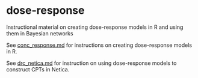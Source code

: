 # dose-response
Instructional material on creating dose-response models in R and using them in Bayesian networks

See [conc_response.md](conc_response.md) for instructions on creating dose-response models in R.

See [drc_netica.md](drc_netica.md) for instruction on using dose-response models to construct CPTs in Netica.
